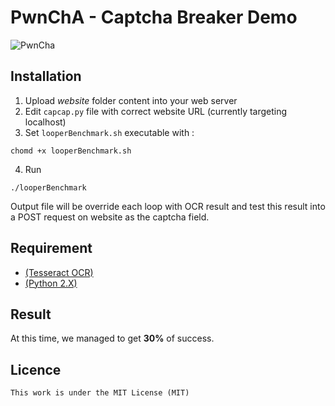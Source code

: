 PwnChA - Captcha Breaker Demo
========

![PwnCha](http://img15.hostingpics.net/pics/205986pwncha.png)

Installation
---

1. Upload <i>website</i> folder content into your web server
2. Edit ```capcap.py``` file with correct website URL (currently targeting localhost)
3. Set ```looperBenchmark.sh``` executable with :
```
chomd +x looperBenchmark.sh
```

4. Run

```
./looperBenchmark
```

Output file will be override each loop with OCR result and test this result into a POST request on website as the captcha field.

Requirement
---

* [(Tesseract OCR)](https://code.google.com/p/tesseract-ocr/)
* [(Python 2.X)](https://www.python.org/downloads/)

Result
---

At this time, we managed to get <b>30%</b> of success.

Licence
---

```
This work is under the MIT License (MIT)
```
